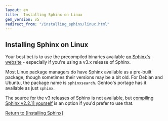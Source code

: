 ```yaml
---
layout: en
title:  Installing Sphinx on Linux
gem_version: v5
redirect_from: "/installing_sphinx/linux.html"
---
```


## Installing Sphinx on Linux

Your best bet is to use the precompiled binaries available [on Sphinx's website](http://www.sphinxsearch.com/downloads/current/) - especially if you're using a v3.x release of Sphinx.

Most Linux package managers do have Sphinx available as a pre-built package, though sometimes their versions may be a bit old. For Debian and Ubuntu, the package name is `sphinxsearch`. Gentoo's portage has it available as just `sphinx`.

The source for the v3 releases of Sphinx is not available, but [compiling Sphinx v2.2.11 yourself](/thinking-sphinx/{{page.gem_version}}/installing_sphinx.html#compiling) is an option if you'd prefer to use that.

[Return to [Installing Sphinx]](/thinking-sphinx/{{page.gem_version}}/installing_sphinx.html)
